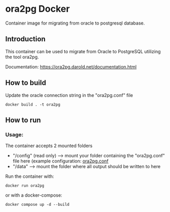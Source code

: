 # ora2pg Docker 
Container image for migrating from oracle to postgresql database.

## Introduction

This container can be used to migrate from Oracle to PostgreSQL utilizing the tool ora2pg.

Documentation: https://ora2pg.darold.net/documentation.html

## How to build

Update the oracle connection string in the "ora2pg.conf" file

```
docker build . -t ora2pg

```

## How to run

### Usage:

The container accepts 2 mounted folders

* "/config" (read only) --> mount your folder containing the "ora2pg.conf" file here (example configuration: [ora2pg.conf](https://raw.githubusercontent.com/Guy-Incognito/ora2pg/master/config/ora2pg.conf)
* "/data" --> mount the folder where all output should be written to here

Run the container with:

```
docker run ora2pg 

```

or with a docker-compose:

```
docker compose up -d --build

```